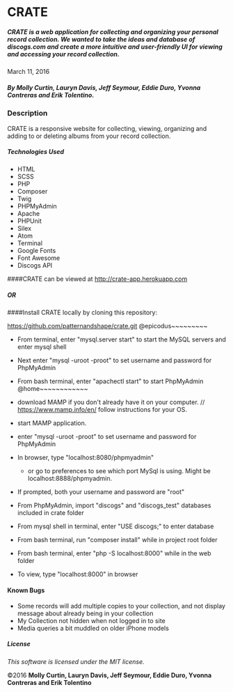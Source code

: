 # CRATE

##### CRATE is a web application for collecting and organizing your personal record collection. We wanted to take the ideas and database of discogs.com and create a more intuitive and user-friendly UI for viewing and accessing your record collection.

March 11, 2016

##### By Molly Curtin, Lauryn Davis, Jeff Seymour, Eddie Duro, Yvonna Contreras and Erik Tolentino.

### Description

CRATE is a responsive website for collecting, viewing, organizing and adding to or deleting albums from your record collection.


##### Technologies Used

* HTML
* SCSS
* PHP
* Composer
* Twig
* PHPMyAdmin
* Apache
* PHPUnit
* Silex
* Atom
* Terminal
* Google Fonts
* Font Awesome
* Discogs API  

####CRATE can be viewed at http://crate-app.herokuapp.com 
##### OR
####Install CRATE locally by cloning this repository:

https://github.com/patternandshape/crate.git
@epicodus~~~~~~~~~
* From terminal, enter "mysql.server start" to start the MySQL servers and enter mysql shell
* Next enter "mysql -uroot -proot" to set username and password for PhpMyAdmin

* From bash terminal, enter "apachectl start" to start PhpMyAdmin
@home~~~~~~~~~~~~
* download MAMP if you don't already have it on your computer. // https://www.mamp.info/en/ follow instructions for your OS.

* start MAMP application.
* enter "mysql -uroot -proot" to set username and password for PhpMyAdmin

* In browser, type "localhost:8080/phpmyadmin"
  - or go to preferences to see which port MySql is using. Might be localhost:8888/phpmyadmin.
* If prompted, both your username and password are "root"

* From PhpMyAdmin, import "discogs" and "discogs_test" databases included in crate folder

* From mysql shell in terminal, enter "USE discogs;" to enter database

* From bash terminal, run "composer install" while in project root folder

* From bash terminal, enter "php -S localhost:8000" while in the web folder

* To view, type "localhost:8000" in browser


#### Known Bugs
* Some records will add multiple copies to your collection, and not display message about already being in your collection
* My Collection not hidden when not logged in to site
* Media queries a bit muddled on older iPhone models

##### License

*This software is licensed under the MIT license.*

&copy;2016 **Molly Curtin, Lauryn Davis, Jeff Seymour, Eddie Duro, Yvonna Contreras and Erik Tolentino**
